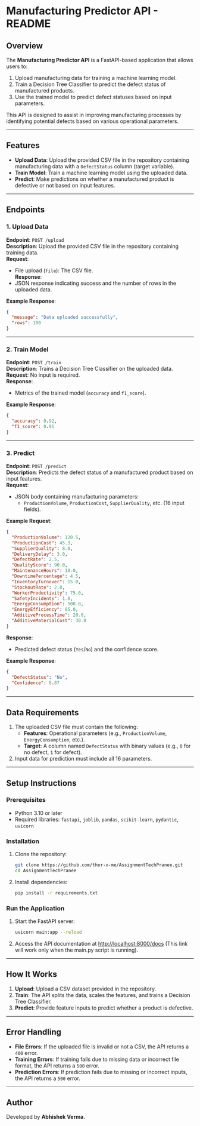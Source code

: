 # Manufacturing Predictor API - README

## Overview
The **Manufacturing Predictor API** is a FastAPI-based application that allows users to:
1. Upload manufacturing data for training a machine learning model.
2. Train a Decision Tree Classifier to predict the defect status of manufactured products.
3. Use the trained model to predict defect statuses based on input parameters.

This API is designed to assist in improving manufacturing processes by identifying potential defects based on various operational parameters.

---

## Features
- **Upload Data**: Upload the provided CSV file in the repository containing manufacturing data with a `DefectStatus` column (target variable).
- **Train Model**: Train a machine learning model using the uploaded data.
- **Predict**: Make predictions on whether a manufactured product is defective or not based on input features.

---

## Endpoints

### 1. **Upload Data**
**Endpoint**: `POST /upload`  
**Description**:  Upload the provided CSV file in the repository containing training data.  
**Request**:
- File upload (`file`): The CSV file.  
**Response**:
- JSON response indicating success and the number of rows in the uploaded data.

**Example Response**:
```json
{
  "message": "Data uploaded successfully",
  "rows": 100
}
```

---

### 2. **Train Model**
**Endpoint**: `POST /train`  
**Description**: Trains a Decision Tree Classifier on the uploaded data.  
**Request**: No input is required.  
**Response**:
- Metrics of the trained model (`accuracy` and `f1_score`).

**Example Response**:
```json
{
  "accuracy": 0.92,
  "f1_score": 0.91
}
```

---

### 3. **Predict**
**Endpoint**: `POST /predict`  
**Description**: Predicts the defect status of a manufactured product based on input features.  
**Request**:
- JSON body containing manufacturing parameters:
    - `ProductionVolume`, `ProductionCost`, `SupplierQuality`, etc. (16 input fields).

**Example Request**:
```json
{
  "ProductionVolume": 120.5,
  "ProductionCost": 45.3,
  "SupplierQuality": 8.0,
  "DeliveryDelay": 3.0,
  "DefectRate": 2.5,
  "QualityScore": 90.0,
  "MaintenanceHours": 10.0,
  "DowntimePercentage": 4.5,
  "InventoryTurnover": 15.0,
  "StockoutRate": 2.0,
  "WorkerProductivity": 75.0,
  "SafetyIncidents": 1.0,
  "EnergyConsumption": 500.0,
  "EnergyEfficiency": 85.0,
  "AdditiveProcessTime": 20.0,
  "AdditiveMaterialCost": 30.0
}
```

**Response**:
- Predicted defect status (`Yes`/`No`) and the confidence score.

**Example Response**:
```json
{
  "DefectStatus": "No",
  "Confidence": 0.87
}
```

---

## Data Requirements
1. The uploaded CSV file must contain the following:
   - **Features**: Operational parameters (e.g., `ProductionVolume`, `EnergyConsumption`, etc.).
   - **Target**: A column named `DefectStatus` with binary values (e.g., `0` for no defect, `1` for defect).
2. Input data for prediction must include all 16 parameters.

---

## Setup Instructions

### Prerequisites
- Python 3.10 or later
- Required libraries: `fastapi`, `joblib`, `pandas`, `scikit-learn`, `pydantic`, `uvicorn`

### Installation
1. Clone the repository:
   ```bash
   git clone https://github.com/thor-x-me/AssignmentTechPranee.git
   cd AssignmentTechPranee
   ```
2. Install dependencies:
   ```bash
   pip install -r requirements.txt
   ```

### Run the Application
1. Start the FastAPI server:
   ```bash
   uvicorn main:app --reload
   ```
2. Access the API documentation at [http://localhost:8000/docs](http://localhost:8000/docs) (This link will work only when the main.py script is running).

---

## How It Works
1. **Upload**: Upload a CSV dataset provided in the repository.
2. **Train**: The API splits the data, scales the features, and trains a Decision Tree Classifier.
3. **Predict**: Provide feature inputs to predict whether a product is defective.

---

## Error Handling
- **File Errors**: If the uploaded file is invalid or not a CSV, the API returns a `400` error.
- **Training Errors**: If training fails due to missing data or incorrect file format, the API returns a `500` error.
- **Prediction Errors**: If prediction fails due to missing or incorrect inputs, the API returns a `500` error.

---

## Author
Developed by **Abhishek Verma**.